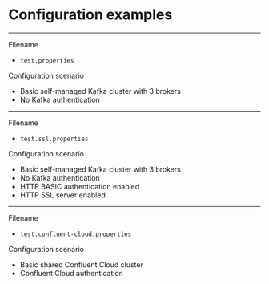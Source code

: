 # Configuration examples

----

Filename

- `test.properties`

Configuration scenario

- Basic self-managed Kafka cluster with 3 brokers
- No Kafka authentication
---

Filename

- `test.ssl.properties`

Configuration scenario

- Basic self-managed Kafka cluster with 3 brokers
- No Kafka authentication
- HTTP BASIC authentication enabled
- HTTP SSL server enabled

---

Filename

- `test.confluent-cloud.properties`

Configuration scenario

- Basic shared Confluent Cloud cluster
- Confluent Cloud authentication
